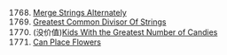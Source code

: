 1768. [Merge Strings Alternately](https://github.com/yuchenwang2011/Java-Practice/blob/master/1500-1800/1768.MergeStringsAlternately)
1071. [Greatest Common Divisor Of Strings](https://github.com/yuchenwang2011/Java-Practice/blob/master/901-1200/1001-1050/1071.GreatestCommonDivisorOfStrings)
1431. (没价值)[Kids With the Greatest Number of Candies](https://github.com/yuchenwang2011/Java-Practice/blob/master/1200-1500/1400-1450/1431.KidsWithTheGreatestNumberOfCandies)
605.  [Can Place Flowers](https://github.com/yuchenwang2011/Java-Practice/blob/master/601-900/601-650/605.CanPlaceFlowers)

